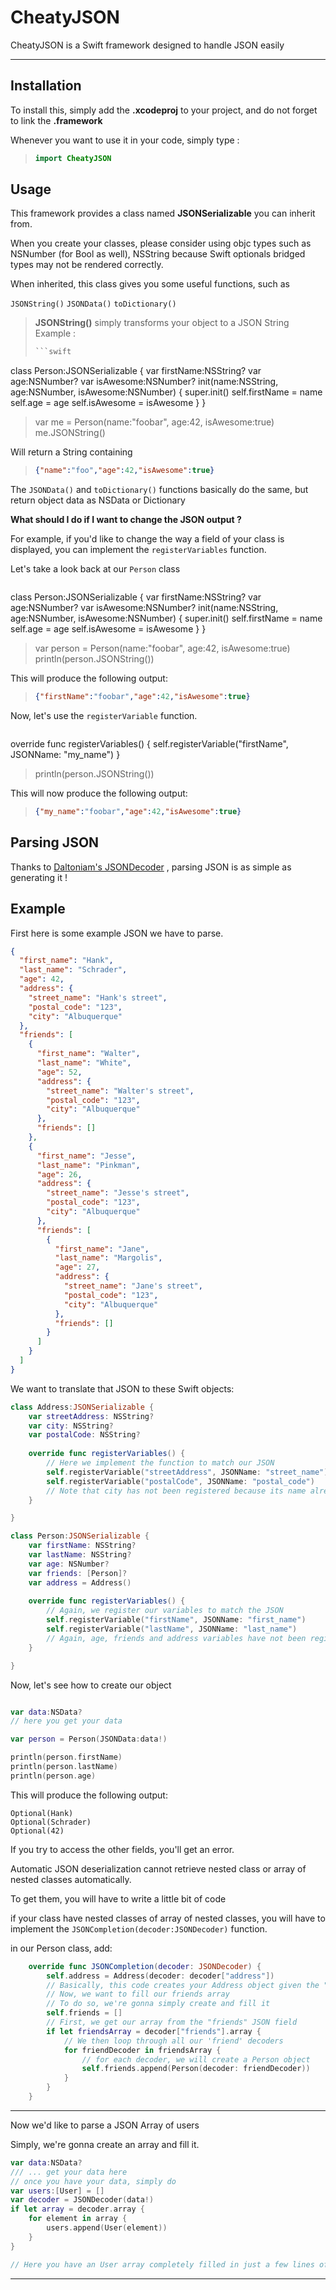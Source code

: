 CheatyJSON
===================


CheatyJSON is a Swift framework designed to handle JSON easily

----------


Installation
-------------

To install this, simply add the **.xcodeproj** to your project, and do not forget to link the **.framework** 

Whenever you want to use it in your code, simply type :

> ```swift
> import CheatyJSON

Usage
-------------

This framework provides a class named **JSONSerializable** you can inherit from.

When you create your classes, please consider using objc types such as NSNumber (for Bool as well), NSString because Swift optionals bridged types may not be rendered correctly.

When inherited, this class gives you some useful functions, such as

`JSONString()`
`JSONData()`
`toDictionary()`

> **JSONString()** simply transforms your object to a JSON String
> Example :
> ```swift
> ```swift
class Person:JSONSerializable {
    var firstName:NSString?
    var age:NSNumber?
    var isAwesome:NSNumber?
    init(name:NSString, age:NSNumber, isAwesome:NSNumber) {
        super.init()
        self.firstName = name
        self.age = age
        self.isAwesome = isAwesome
    }
}
>
> var me = Person(name:"foobar", age:42, isAwesome:true)
> me.JSONString()

Will return a String containing
> ```json
> {"name":"foo","age":42,"isAwesome":true}

The `JSONData()` and `toDictionary()` functions basically do the same, but return object data as NSData or Dictionary

**What should I do if I want to change the JSON output ?**

For example, if you'd like to change the way a field of your class is displayed, you can implement the `registerVariables` function.

Let's take a look back at our `Person` class

> ```swift
class Person:JSONSerializable {
    var firstName:NSString?
    var age:NSNumber?
    var isAwesome:NSNumber?
    init(name:NSString, age:NSNumber, isAwesome:NSNumber) {
        super.init()
        self.firstName = name
        self.age = age
        self.isAwesome = isAwesome
    }
}
>
> var person = Person(name:"foobar", age:42, isAwesome:true)
> println(person.JSONString())

This will produce the following output:
> ```json
> {"firstName":"foobar","age":42,"isAwesome":true}

Now, let's use the `registerVariable` function.

> ```swift
override func registerVariables() {
        self.registerVariable("firstName", JSONName: "my_name")
    }
> println(person.JSONString())

This will now produce the following output:
> ```json
> {"my_name":"foobar","age":42,"isAwesome":true}


Parsing JSON
----------

Thanks to [Daltoniam's JSONDecoder](https://github.com/daltoniam/JSONJoy-Swift) , parsing JSON is as simple as generating it !

## Example

First here is some example JSON we have to parse.

```json
{
  "first_name": "Hank",
  "last_name": "Schrader",
  "age": 42,
  "address": {
    "street_name": "Hank's street",
    "postal_code": "123",
    "city": "Albuquerque"
  },
  "friends": [
    {
      "first_name": "Walter",
      "last_name": "White",
      "age": 52,
      "address": {
        "street_name": "Walter's street",
        "postal_code": "123",
        "city": "Albuquerque"
      },
      "friends": []
    },
    {
      "first_name": "Jesse",
      "last_name": "Pinkman",
      "age": 26,
      "address": {
        "street_name": "Jesse's street",
        "postal_code": "123",
        "city": "Albuquerque"
      },
      "friends": [
        {
          "first_name": "Jane",
          "last_name": "Margolis",
          "age": 27,
          "address": {
            "street_name": "Jane's street",
            "postal_code": "123",
            "city": "Albuquerque"
          },
          "friends": []
        }
      ]
    }
  ]
}
```

We want to translate that JSON to these Swift objects:


```swift
class Address:JSONSerializable {
    var streetAddress: NSString?
    var city: NSString?
    var postalCode: NSString?
    
    override func registerVariables() {
        // Here we implement the function to match our JSON
        self.registerVariable("streetAddress", JSONName: "street_name")
        self.registerVariable("postalCode", JSONName: "postal_code")
        // Note that city has not been registered because its name already matches our JSON
    }

}

class Person:JSONSerializable {
    var firstName: NSString?
    var lastName: NSString?
    var age: NSNumber?
    var friends: [Person]?
    var address = Address()
    
    override func registerVariables() {
        // Again, we register our variables to match the JSON
        self.registerVariable("firstName", JSONName: "first_name")
        self.registerVariable("lastName", JSONName: "last_name")
        // Again, age, friends and address variables have not been registered as they already match our JSON
    }

}
```

Now, let's see how to create our object

```swift

var data:NSData?
// here you get your data

var person = Person(JSONData:data!)

println(person.firstName)
println(person.lastName)
println(person.age)
```

This will produce the following output:

```
Optional(Hank)
Optional(Schrader)
Optional(42)
```

If you try to access the other fields, you'll get an error.

Automatic JSON deserialization cannot retrieve nested class or array of nested classes automatically.

To get them, you will have to write a little bit of code

if your class have nested classes of array of nested classes, you will have to implement the `JSONCompletion(decoder:JSONDecoder)` function.

in our Person class, add:

```swift
    override func JSONCompletion(decoder: JSONDecoder) {
        self.address = Address(decoder: decoder["address"])
        // Basically, this code creates your Address object given the "address" field of our JSON
        // Now, we want to fill our friends array
        // To do so, we're gonna simply create and fill it
        self.friends = []
        // First, we get our array from the "friends" JSON field
        if let friendsArray = decoder["friends"].array {
            // We then loop through all our 'friend' decoders
            for friendDecoder in friendsArray {
                // for each decoder, we will create a Person object
                self.friends.append(Person(decoder: friendDecoder))
            }
        }
    }
```

---

Now we'd like to parse a JSON Array of users

Simply, we're gonna create an array and fill it.

```swift
var data:NSData?
/// ... get your data here
// once you have your data, simply do
var users:[User] = []
var decoder = JSONDecoder(data!)
if let array = decoder.array {
    for element in array {
        users.append(User(element))
    }
}

// Here you have an User array completely filled in just a few lines of code

```

---




